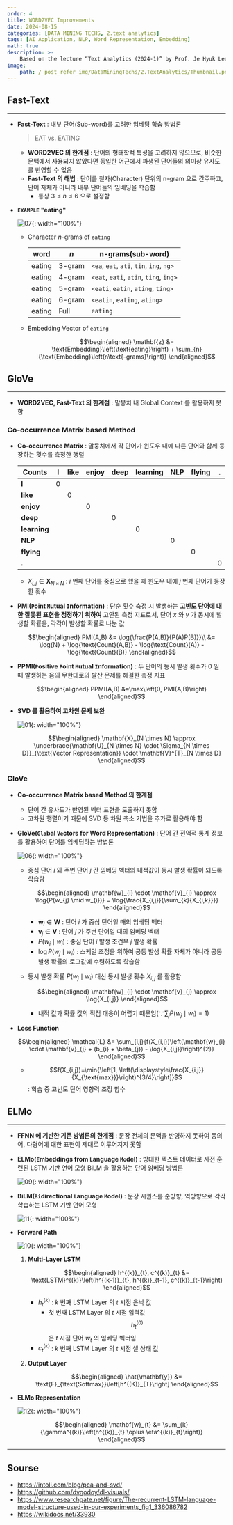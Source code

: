 ```yaml
---
order: 4
title: WORD2VEC Improvements
date: 2024-08-15
categories: [DATA MINING TECHS, 2.text analytics]
tags: [AI Application, NLP, Word Representation, Embedding]
math: true
description: >-
    Based on the lecture “Text Analytics (2024-1)” by Prof. Je Hyuk Lee, Dept. of Data Science, The Grad. School, Kookmin Univ.
image:
    path: /_post_refer_img/DataMiningTechs/2.TextAnalytics/Thumbnail.png
---
```


## Fast-Text
-----

- **Fast-Text** : 내부 단어(Sub-word)를 고려한 임베딩 학습 방법론

    > EAT vs. EATING

    - **WORD2VEC 의 한계점** : 단어의 형태학적 특성을 고려하지 않으므로, 비슷한 문맥에서 사용되지 않았다면 동일한 어근에서 파생된 단어들의 의미상 유사도를 반영할 수 없음
    - **Fast-Text 의 해법** : 단어를 철자(Character) 단위의 n-gram 으로 간주하고, 단어 자체가 아니라 내부 단어들의 임베딩을 학습함
        - 통상 $3 \le n \le 6$ 으로 설정함

- **`EXAMPLE` "eating"**

    ![07](/_post_refer_img/DataMiningTechs/2.TextAnalytics/04-07.jpg){: width="100%"}

    - Character $n$-grams of `eating`

        | word | $n$ | n-grams(sub-word) |
        |---|---|---|
        | eating | 3-gram | `<ea`, `eat`, `ati`, `tin`, `ing`, `ng>` |
        | eating | 4-gram | `<eat`, `eati`, `atin`, `ting`, `ing>` |
        | eating | 5-gram | `<eati`, `eatin`, `ating`, `ting>` |
        | eating | 6-gram | `<eatin`, `eating`, `ating>` |
        | eating | Full | `eating` |

    - Embedding Vector of `eating`

        $$\begin{aligned}
        \mathbf{z}
        &= \text{Embedding}\left(\text{eating}\right) + \sum_{n}{\text{Embedding}\left(n\text{-grams}\right)}
        \end{aligned}$$

## GloVe
-----

- **WORD2VEC, Fast-Text 의 한계점** : 말뭉치 내 Global Context 를 활용하지 못함

### Co-occurrence Matrix based Method

- **Co-occurrence Matrix** : 말뭉치에서 각 단어가 윈도우 내에 다른 단어와 함께 등장하는 횟수를 측정한 행렬

    | Counts | I | like | enjoy | deep | learning | NLP | flying | . |
    |---|---|---|---|---|---|---|---|---|
    | **I** | 0 | | | | | | | | 
    | **like** | | 0 | | | | | | |
    | **enjoy** | | | 0 | | | | | |
    | **deep** | | | | 0 | | | | |
    | **learning** | | | | | 0 | | | |
    | **NLP** | | | | | | 0 | | |
    | **flying** | | | | | | | 0 | |
    | **.** | | | | | | | | 0 |

    - $X_{i,j} \in \mathbf{X}_{N \times N}$ : $i$ 번째 단어를 중심으로 했을 때 윈도우 내에 $j$ 번째 단어가 등장한 횟수

- **PMI(`P`oint `M`utual `I`nformation)** : 단순 횟수 측정 시 발생하는 **고빈도 단어에 대한 잘못된 표현을 정정하기 위하여** 고안된 측정 지표로서, 단어 $x$ 와 $y$ 가 동시에 발생할 확률을, 각각이 발생할 확률로 나눈 값

    $$\begin{aligned}
    PMI(A,B)
    &= \log{\frac{P(A,B)}{P(A)P(B)}}\\
    &= \log{N} + \log{\text{Count}(A,B)} - \log{\text{Count}(A)} - \log{\text{Count}(B)}
    \end{aligned}$$

- **PPMI(`P`ositive `P`oint `M`utual `I`nformation)** : 두 단어의 동시 발생 횟수가 $0$ 일 때 발생하는 음의 무한대로의 발산 문제를 해결한 측정 지표

    $$\begin{aligned}
    PPMI(A,B)
    &=\max\left(0, PMI(A,B)\right)
    \end{aligned}$$

- **SVD 를 활용하여 고차원 문제 보완**

    ![01](/_post_refer_img/DataMiningTechs/2.TextAnalytics/04-01.png){: width="100%"}

    $$\begin{aligned}
    \mathbf{X}_{N \times N}
    \approx \underbrace{\mathbf{U}_{N \times N} \cdot \Sigma_{N \times D}}_{\text{Vector Representation}} \cdot \mathbf{V}^{T}_{N \times D}
    \end{aligned}$$

### GloVe

- **Co-occurrence Matrix based Method 의 한계점**
    - 단어 간 유사도가 반영된 벡터 표현을 도출하지 못함
    - 고차원 행렬이기 때문에 SVD 등 차원 축소 기법을 추가로 활용해야 함

- **GloVe(`Glo`bal `Ve`ctors for Word Representation)** : 단어 간 전역적 통계 정보를 활용하여 단어를 임베딩하는 방법론

    ![06](/_post_refer_img/DataMiningTechs/2.TextAnalytics/04-06.png){: width="100%"}

    - 중심 단어 $i$ 와 주변 단어 $j$ 간 임베딩 벡터의 내적값이 동시 발생 확률이 되도록 학습함

        $$\begin{aligned}
        \mathbf{w}_{i} \cdot \mathbf{v}_{j} 
        \approx \log{P(w_{j} \mid w_{i})}
        = \log{\frac{X_{i,j}}{\sum_{k}{X_{i,k}}}}
        \end{aligned}$$

        - $\mathbf{w}_{i} \in \mathbf{W}$ : 단어 $i$ 가 중심 단어일 때의 임베딩 벡터
        - $\mathbf{v}_{j} \in \mathbf{V}$ : 단어 $j$ 가 주변 단어일 때의 임베딩 벡터
        - $P(w_{j} \mid w_{i})$ : 중심 단어 $i$ 발생 조건부 $j$ 발생 확률
        - $\log{P(w_{j} \mid w_{i})}$ : 스케일 조정을 위하여 공동 발생 확률 자체가 아니라 공동 발생 확률의 로그값에 수렴하도록 학습함

    - 동시 발생 확률 $P(w_{j} \mid w_{i})$ 대신 동시 발생 횟수 $X_{i,j}$ 를 활용함

        $$\begin{aligned}
        \mathbf{w}_{i} \cdot \mathbf{v}_{j} 
        \approx \log{X_{i,j}}
        \end{aligned}$$

        - 내적 값과 확률 값의 직접 대응이 어렵기 때문임($\because \sum_{j}{P(w_{j} \mid w_{i})}=1$) 

- **Loss Function**

    $$\begin{aligned}
    \mathcal{L}
    &= \sum_{i,j}{f(X_{i,j})\left(\mathbf{w}_{i} \cdot \mathbf{v}_{j} + (b_{i} + \beta_{j}) - \log{X_{i,j}}\right)^{2}}
    \end{aligned}$$

    - $$f(X_{i,j})=\min{\left[1, \left(\displaystyle\frac{X_{i,j}}{X_{\text{max}}}\right)^{3/4}\right]}$$ : 학습 중 고빈도 단어 영향력 조정 함수

## ELMo
-----

- **FFNN 에 기반한 기존 방법론의 한계점** : 문장 전체의 문맥을 반영하지 못하여 동의어, 다형어에 대한 표현이 제대로 이루어지지 못함

- **ELMo(`E`mbeddings from `L`anguage `Mo`del)** : 방대한 텍스트 데이터로 사전 훈련된 LSTM 기반 언어 모형 BiLM 을 활용하는 단어 임베딩 방법론

    ![09](/_post_refer_img/DataMiningTechs/2.TextAnalytics/04-02.png){: width="100%"}

- **BiLM(`Bi`directional `L`anguage `M`odel)** : 문장 시퀀스를 순방향, 역방향으로 각각 학습하는 LSTM 기반 언어 모형

    ![11](/_post_refer_img/DataMiningTechs/2.TextAnalytics/04-04.jpg){: width="100%"}

- **Forward Path**

    ![10](/_post_refer_img/DataMiningTechs/2.TextAnalytics/04-03.png){: width="100%"}

    1. **Multi-Layer LSTM**

        $$\begin{aligned}
        h^{(k)}_{t}, c^{(k)}_{t}
        &= \text{LSTM}^{(k)}\left(h^{(k-1)}_{t}, h^{(k)}_{t-1}, c^{(k)}_{t-1}\right)
        \end{aligned}$$

        - $h^{(k)}_{t}$ : $k$ 번째 LSTM Layer 의 $t$ 시점 은닉 값
            - 첫 번째 LSTM Layer 의 $t$ 시점 입력값 $$h^{(0)}_{t}$$ 은 $t$ 시점 단어 $w_{t}$ 의 임베딩 벡터임
        - $c^{(k)}_{t}$ : $k$ 번째 LSTM Layer 의 $t$ 시점 셀 상태 값

    2. **Output Layer**

        $$\begin{aligned}
        \hat{\mathbf{y}}
        &= \text{F}_{\text{Softmax}}\left[h^{(K)}_{T}\right]
        \end{aligned}$$

- **ELMo Representation**

    ![12](/_post_refer_img/DataMiningTechs/2.TextAnalytics/04-05.png){: width="100%"}

    $$\begin{aligned}
    \mathbf{w}_{t}
    &= \sum_{k}{\gamma^{(k)}\left(h^{(k)}_{t} \oplus \eta^{(k)}_{t}\right)}
    \end{aligned}$$

-----

## Sourse

- https://intoli.com/blog/pca-and-svd/
- https://github.com/dvgodoy/dl-visuals/
- https://www.researchgate.net/figure/The-recurrent-LSTM-language-model-structure-used-in-our-experiments_fig1_336086782
- https://wikidocs.net/33930